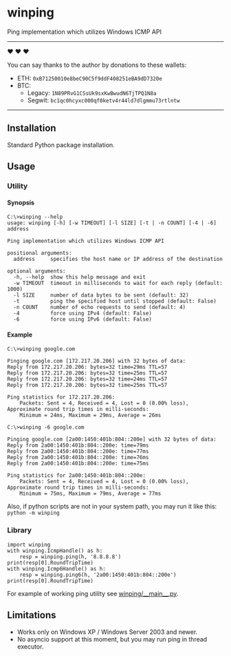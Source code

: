 winping
=======

Ping implementation which utilizes Windows ICMP API

---

:heart: :heart: :heart:

You can say thanks to the author by donations to these wallets:

- ETH: `0xB71250010e8beC90C5f9ddF408251eBA9dD7320e`
- BTC:
  - Legacy: `1N89PRvG1CSsUk9sxKwBwudN6TjTPQ1N8a`
  - Segwit: `bc1qc0hcyxc000qf0ketv4r44ld7dlgmmu73rtlntw`

---

## Installation

Standard Python package installation.

## Usage

### Utility

#### Synopsis

```
C:\>winping --help
usage: winping [-h] [-w TIMEOUT] [-l SIZE] [-t | -n COUNT] [-4 | -6] address

Ping implementation which utilizes Windows ICMP API

positional arguments:
  address     specifies the host name or IP address of the destination

optional arguments:
  -h, --help  show this help message and exit
  -w TIMEOUT  timeout in milliseconds to wait for each reply (default: 1000)
  -l SIZE     number of data bytes to be sent (default: 32)
  -t          ping the specified host until stopped (default: False)
  -n COUNT    number of echo requests to send (default: 4)
  -4          force using IPv4 (default: False)
  -6          force using IPv6 (default: False)

```

#### Example

```
C:\>winping google.com

Pinging google.com [172.217.20.206] with 32 bytes of data:
Reply from 172.217.20.206: bytes=32 time=29ms TTL=57
Reply from 172.217.20.206: bytes=32 time=25ms TTL=57
Reply from 172.217.20.206: bytes=32 time=24ms TTL=57
Reply from 172.217.20.206: bytes=32 time=25ms TTL=57

Ping statistics for 172.217.20.206:
    Packets: Sent = 4, Received = 4, Lost = 0 (0.00% loss),
Approximate round trip times in milli-seconds:
    Minimum = 24ms, Maximum = 29ms, Average = 26ms

C:\>winping -6 google.com

Pinging google.com [2a00:1450:401b:804::200e] with 32 bytes of data:
Reply from 2a00:1450:401b:804::200e: time=79ms
Reply from 2a00:1450:401b:804::200e: time=77ms
Reply from 2a00:1450:401b:804::200e: time=76ms
Reply from 2a00:1450:401b:804::200e: time=75ms

Ping statistics for 2a00:1450:401b:804::200e:
    Packets: Sent = 4, Received = 4, Lost = 0 (0.00% loss),
Approximate round trip times in milli-seconds:
    Minimum = 75ms, Maximum = 79ms, Average = 77ms

```

Also, if python scripts are not in your system path, you may run it like this: `python -m winping`

### Library

```python3
import winping
with winping.IcmpHandle() as h:
    resp = winping.ping(h, '8.8.8.8')
print(resp[0].RoundTripTime)
with winping.Icmp6Handle() as h:
    resp = winping.ping6(h, '2a00:1450:401b:804::200e')
print(resp[0].RoundTripTime)
```

For example of working ping utility see [winping/\_\_main\_\_.py](winping/__main__.py).

## Limitations

* Works only on Windows XP / Windows Server 2003 and newer.
* No asyncio support at this moment, but you may run ping in thread executor.
